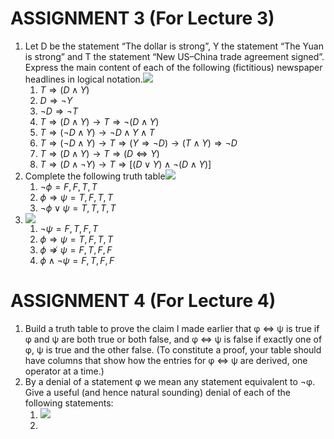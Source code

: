 # ASSIGNMENT 3 (For Lecture 3)
1) Let D be the statement “The dollar is strong”, Y the statement “The Yuan is strong” and T the statement “New US–China trade agreement signed”. Express the main content of each of the following (fictitious) newspaper headlines in logical notation.![](https://i.imgur.com/ECmT9mf.png)
	1) $T \Rightarrow (D \wedge Y)$
	2) $D \Rightarrow \neg Y$
	3) $\neg D \Rightarrow \neg T$
	4) $T \Rightarrow (D \wedge Y) \to T \Rightarrow \neg (D \wedge Y)$
	5) $T \Rightarrow (\neg D \wedge Y) \to \neg D \wedge Y \wedge T$
	6) $T \Rightarrow (\neg D \wedge Y) \to T \Rightarrow (Y \Rightarrow \neg D) \to (T \wedge Y) \Rightarrow \neg D$
	7) $T \Rightarrow (D \wedge Y) \to T \Rightarrow (D \Leftrightarrow Y)$
	8) $T \Rightarrow (D \wedge \neg Y) \to T \Rightarrow [(D \vee Y) \wedge \neg (D \wedge Y)]$
2) Complete the following truth table![](https://i.imgur.com/kZxb1J8.png)
	1) $\neg \phi = F, F, T, T$
	2) $\phi \Rightarrow \psi = T, F, T, T$
	3) $\neg \phi \vee \psi = T, T, T, T$
3) ![](https://i.imgur.com/S7CuBpe.png)
	1) $\neg \psi = F, T, F, T$
	2) $\phi \Rightarrow \psi = T, F, T, T$
	3) $\phi \nRightarrow \psi = F, T, F, F$
	4) $\phi \wedge \neg \psi = F, T, F, F$
# ASSIGNMENT 4 (For Lecture 4)
1) Build a truth table to prove the claim I made earlier that φ ⇔ ψ is true if φ and ψ are both true or both false, and φ ⇔ ψ is false if exactly one of φ, ψ is true and the other false. (To constitute a proof, your table should have columns that show how the entries for φ ⇔ ψ are derived, one operator at a time.)
6) By a denial of a statement φ we mean any statement equivalent to ¬φ. Give a useful (and hence natural sounding) denial of each of the following statements:
	1) ![](https://i.imgur.com/S7bhUEQ.png)
	2) 
